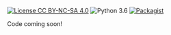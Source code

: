 [![License CC BY-NC-SA 4.0](https://img.shields.io/badge/license-CC4.0-blue.svg)](https://raw.githubusercontent.com/nvlabs/SPADE/master/LICENSE.md)
![Python 3.6](https://img.shields.io/badge/python-3.6-green.svg)
[![Packagist](https://img.shields.io/badge/Pytorch-0.4.1-red.svg)]()

Code coming soon!